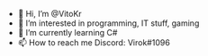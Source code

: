 - 👋 Hi, I’m @VitoKr
- 👀 I’m interested in programming, IT stuff, gaming
- 🌱 I’m currently learning C#
- 📫 How to reach me Discord: Virok#1096

<!---
VitoKr/VitoKr is a ✨ special ✨ repository because its `README.md` (this file) appears on your GitHub profile.
You can click the Preview link to take a look at your changes.
--->
